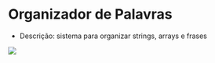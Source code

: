 # Organizador de Palavras
- Descrição: sistema para organizar strings, arrays e frases
<img src= "https://www.wagencia.com.br/img/developer.jpg">
